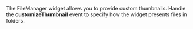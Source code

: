 The FileManager widget allows you to provide custom thumbnails. Handle the **customizeThumbnail** event to specify how the widget presents files in folders.